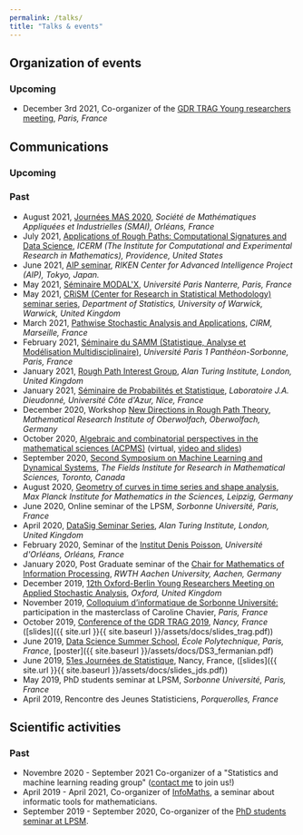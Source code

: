 ```yaml
---
permalink: /talks/
title: "Talks & events"
---
```


## Organization of events

### Upcoming

* December 3rd 2021, Co-organizer of the [GDR TRAG Young researchers meeting](https://young-trag-2021.sciencesconf.org), *Paris, France*

## Communications

### Upcoming

### Past

* August 2021, [Journées MAS 2020](https://mas2020.sciencesconf.org), *Société de Mathématiques Appliquées et Industrielles (SMAI), Orléans, France*
* July 2021, [Applications of Rough Paths: Computational Signatures and Data Science](https://icerm.brown.edu/topical_workshops/tw-21-rp/), *ICERM (The Institute for Computational and Experimental Research in Mathematics), Providence, United States*
* June 2021, [AIP seminar](https://team-approx-bayes.github.io/reading/), *RIKEN Center for Advanced Intelligence Project (AIP), Tokyo, Japan.*
* May 2021, [Séminaire MODAL'X](https://modalx.parisnanterre.fr/seminaires/), *Université Paris Nanterre, Paris, France*
* May 2021, [CRiSM (Center for Research in Statistical Methodology) seminar series](https://warwick.ac.uk/fac/sci/statistics/crism/seminars/), *Department of Statistics, University of Warwick, Warwick, United Kingdom*
* March 2021, [Pathwise Stochastic Analysis and Applications](https://conferences.cirm-math.fr/2322.html), *CIRM, Marseille, France*
* February 2021, [Séminaire du SAMM (Statistique, Analyse et Modélisation Multidisciplinaire)](http://samm.univ-paris1.fr/-Seminaire-du-SAMM-), *Université Paris 1 Panthéon-Sorbonne, Paris, France* 
* January 2021, [Rough Path Interest Group](https://datasig.ac.uk/event/adeline-fermanian-13-jan-2021), *Alan Turing Institute, London, United Kingdom* 
* January 2021, [Séminaire de Probabilités et Statistique](https://math.unice.fr/seminairesequipeps/séminaire-de-léquipe-de-probabilités-et-statistique.html), *Laboratoire J.A. Dieudonné, Université Côte d'Azur, Nice, France*
* December 2020, Workshop [New Directions in Rough Path Theory](https://www.mfo.de/occasion/2050a/www_view), *Mathematical Research Institute of Oberwolfach, Oberwolfach, Germany* 
* October 2020, [Algebraic and combinatorial perspectives in the mathematical sciences (ACPMS)](https://www.math.ntnu.no/acpms/) (virtual, [video and slides](https://www.math.ntnu.no/acpms/view_talk.html?id=63))
* September 2020, [Second Symposium on Machine Learning and Dynamical Systems](http://www.fields.utoronto.ca/activities/20-21/dynamical), *The Fields Institute for Research in Mathematical Sciences, Toronto, Canada* 
* August 2020, [Geometry of curves in time series and shape analysis](https://www.mis.mpg.de/calendar/conferences/2020/geometry-of-curves2020.html), *Max Planck Institute for Mathematics in the Sciences, Leipzig, Germany* 
* June 2020, Online seminar of the LPSM, *Sorbonne Université, Paris, France* 
* April 2020, [DataSig Seminar Series](https://datasig.ac.uk/event/adeline-fermanian-discussing-xyz), *Alan Turing Institute, London, United Kingdom* 
* February 2020, Seminar of the [Institut Denis Poisson](https://www.idpoisson.fr), *Université d'Orléans, Orléans, France*
* January 2020, Post Graduate seminar of the [Chair for Mathematics of Information Processing](https://www.mathc.rwth-aachen.de/en/home/home/), *RWTH Aachen University, Aachen, Germany*
* December 2019, [12th Oxford-Berlin Young Researchers Meeting on Applied Stochastic Analysis](https://www.maths.ox.ac.uk/events/conferences/12th-oxford-berlin-conference), *Oxford, United Kingdom*
* November 2019, [Colloquium d’informatique de Sorbonne Université:](https://www.lip6.fr/colloquium/?guest=Chavier) participation in the masterclass of Caroline Chavier, *Paris, France*
* October 2019, [Conference of the GDR TRAG 2019](https://trag2019.event.univ-lorraine.fr/), *Nancy, France* ([slides]({{ site.url }}{{ site.baseurl }}/assets/docs/slides_trag.pdf))
* June 2019, [Data Science Summer School](https://www.ds3-datascience-polytechnique.fr/), *École Polytechnique, Paris, France*, [poster]({{ site.baseurl }}/assets/docs/DS3_fermanian.pdf)
* June 2019, [51es Journées de Statistique](http://jds2019.sfds.asso.fr/), Nancy, France, ([slides]({{ site.url }}{{ site.baseurl }}/assets/docs/slides_jds.pdf))
* May 2019, PhD students seminar at LPSM, *Sorbonne Université, Paris, France*
* April 2019, Rencontre des Jeunes Statisticiens, *Porquerolles, France*


## Scientific activities

### Past
* Novembre 2020 - September 2021 Co-organizer of a "Statistics and machine learning reading group" ([contact me](mailto:adeline.fermanian@sorbonne-universite.fr) to join us!)
* April 2019 - April 2021, Co-organizer of [InfoMaths](http://infomath.pages.math.cnrs.fr/), a seminar about informatic tools for mathematicians.
* September 2019 - September 2020, Co-organizer of the [PhD students seminar at LPSM](http://www.lpsm.paris/agenda/seminaires-gdt/gtt/).











